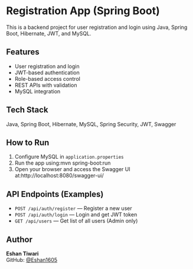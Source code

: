 # Registration App (Spring Boot)

This is a backend project for user registration and login using Java, Spring Boot, Hibernate, JWT, and MySQL.

## Features
- User registration and login
- JWT-based authentication
- Role-based access control
- REST APIs with validation
- MySQL integration

## Tech Stack
Java, Spring Boot, Hibernate, MySQL, Spring Security, JWT, Swagger

## How to Run
1. Configure MySQL in `application.properties`
2. Run the app using:mvn spring-boot:run
3. Open your browser and access the Swagger UI at:http://localhost:8080/swagger-ui/

## API Endpoints (Examples)
- `POST /api/auth/register` — Register a new user
- `POST /api/auth/login` — Login and get JWT token
- `GET /api/users` — Get list of all users (Admin only)

## Author
**Eshan Tiwari**  
GitHub: [@Eshan1605](https://github.com/Eshan1605)
  



